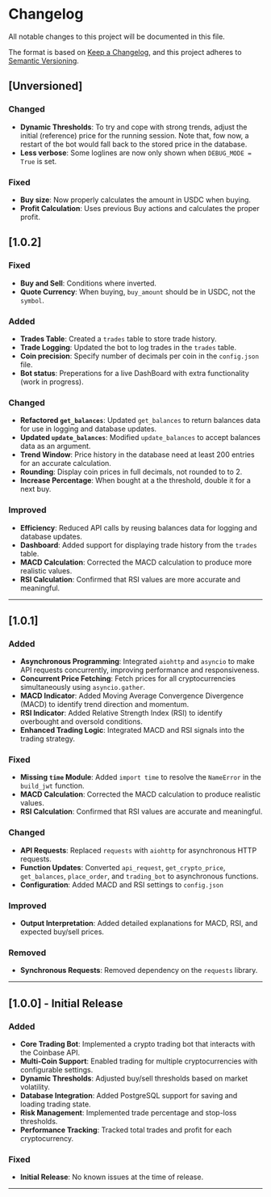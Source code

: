 # Changelog

All notable changes to this project will be documented in this file.

The format is based on [Keep a Changelog](https://keepachangelog.com/en/1.0.0/),
and this project adheres to [Semantic Versioning](https://semver.org/spec/v2.0.0.html).

## [Unversioned]

### Changed
- **Dynamic Thresholds**: To try and cope with strong trends, adjust the initial (reference) price for the running session.
                          Note that, fow now, a restart of the bot would fall back to the stored price in the database.
- **Less verbose**: Some loglines are now only shown when `DEBUG_MODE = True` is set.

### Fixed
- **Buy size**: Now properly calculates the amount in USDC when buying.
- **Profit Calculation**: Uses previous Buy actions and calculates the proper profit.


## [1.0.2]

### Fixed
- **Buy and Sell**: Conditions where inverted.
- **Quote Currency**: When buying, `buy_amount` should be in USDC, not the `symbol`.

### Added
- **Trades Table**: Created a `trades` table to store trade history.
- **Trade Logging**: Updated the bot to log trades in the `trades` table.
- **Coin precision**: Specify number of decimals per coin in the `config.json` file.
- **Bot status**: Preperations for a live DashBoard with extra functionality (work in progress).

### Changed
- **Refactored `get_balances`**: Updated `get_balances` to return balances data for use in logging and database updates.
- **Updated `update_balances`**: Modified `update_balances` to accept balances data as an argument.
- **Trend Window**: Price history in the database need at least 200 entries for an accurate calculation.
- **Rounding**: Display coin prices in full decimals, not rounded to to 2.
- **Increase Percentage**: When bought at a the threshold, double it for a next buy. 

### Improved
- **Efficiency**: Reduced API calls by reusing balances data for logging and database updates.
- **Dashboard**: Added support for displaying trade history from the `trades` table.
- **MACD Calculation**: Corrected the MACD calculation to produce more realistic values.
- **RSI Calculation**: Confirmed that RSI values are more accurate and meaningful.

---

## [1.0.1]

### Added
- **Asynchronous Programming**: Integrated `aiohttp` and `asyncio` to make API requests concurrently, improving performance and responsiveness.
- **Concurrent Price Fetching**: Fetch prices for all cryptocurrencies simultaneously using `asyncio.gather`.
- **MACD Indicator**: Added Moving Average Convergence Divergence (MACD) to identify trend direction and momentum.
- **RSI Indicator**: Added Relative Strength Index (RSI) to identify overbought and oversold conditions.
- **Enhanced Trading Logic**: Integrated MACD and RSI signals into the trading strategy.

### Fixed
- **Missing `time` Module**: Added `import time` to resolve the `NameError` in the `build_jwt` function.
- **MACD Calculation**: Corrected the MACD calculation to produce realistic values.
- **RSI Calculation**: Confirmed that RSI values are accurate and meaningful.

### Changed
- **API Requests**: Replaced `requests` with `aiohttp` for asynchronous HTTP requests.
- **Function Updates**: Converted `api_request`, `get_crypto_price`, `get_balances`, `place_order`, and `trading_bot` to asynchronous functions.
- **Configuration**: Added MACD and RSI settings to `config.json`

### Improved
- **Output Interpretation**: Added detailed explanations for MACD, RSI, and expected buy/sell prices.

### Removed
- **Synchronous Requests**: Removed dependency on the `requests` library.

---

## [1.0.0] - Initial Release

### Added
- **Core Trading Bot**: Implemented a crypto trading bot that interacts with the Coinbase API.
- **Multi-Coin Support**: Enabled trading for multiple cryptocurrencies with configurable settings.
- **Dynamic Thresholds**: Adjusted buy/sell thresholds based on market volatility.
- **Database Integration**: Added PostgreSQL support for saving and loading trading state.
- **Risk Management**: Implemented trade percentage and stop-loss thresholds.
- **Performance Tracking**: Tracked total trades and profit for each cryptocurrency.

### Fixed
- **Initial Release**: No known issues at the time of release.

---
